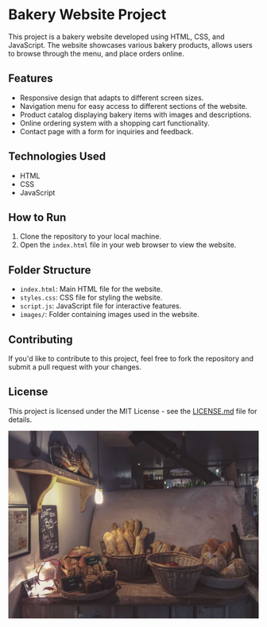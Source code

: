# Bakery Website Project

This project is a bakery website developed using HTML, CSS, and JavaScript. The website showcases various bakery products, allows users to browse through the menu, and place orders online.

## Features

- Responsive design that adapts to different screen sizes.
- Navigation menu for easy access to different sections of the website.
- Product catalog displaying bakery items with images and descriptions.
- Online ordering system with a shopping cart functionality.
- Contact page with a form for inquiries and feedback.

## Technologies Used

- HTML
- CSS
- JavaScript

## How to Run

1. Clone the repository to your local machine.
2. Open the `index.html` file in your web browser to view the website.

## Folder Structure

- `index.html`: Main HTML file for the website.
- `styles.css`: CSS file for styling the website.
- `script.js`: JavaScript file for interactive features.
- `images/`: Folder containing images used in the website.

## Contributing

If you'd like to contribute to this project, feel free to fork the repository and submit a pull request with your changes.

## License

This project is licensed under the MIT License - see the [LICENSE.md](LICENSE.md) file for details.

![Screenshot 1](https://github.com/MohammedKhalidMahmoud/Bakery/blob/main/images/drew-coffman-1872.jpg)
